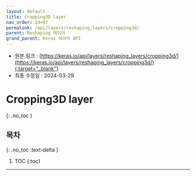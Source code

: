 ```yaml
---
layout: default
title: Cropping3D layer
nav_order: 14+07
permalink: /api/layers/reshaping_layers/cropping3d/
parent: Reshaping 레이어
grand_parent: Keras 레이어 API
---
```


* 원본 링크 : [https://keras.io/api/layers/reshaping_layers/cropping3d/](https://keras.io/api/layers/reshaping_layers/cropping3d/){:target="_blank"}
* 최종 수정일 : 2024-03-29

# Cropping3D layer
{: .no_toc }

## 목차
{: .no_toc .text-delta }

1. TOC
{:toc}

---
